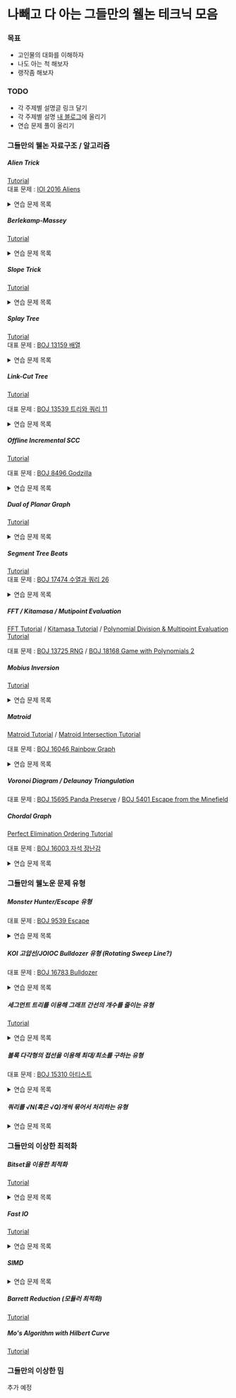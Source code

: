 # 나빼고 다 아는 그들만의 웰논 테크닉 모음

### 목표

* 고인물의 대화를 이해하자
* 나도 아는 척 해보자
* 랭작좀 해보자

### TODO

* 각 주제별 설명글 링크 달기
* 각 주제별 설명 [내 블로그](https://justicehui.github.io)에 올리기
* 연습 문제 풀이 올리기

### 그들만의 웰논 자료구조 / 알고리즘

##### Alien Trick

[Tutorial]( https://koosaga.com/243 )<br>
대표 문제 : <a href = "https://oj.uz/problem/view/IOI16_aliens">IOI 2016 Aliens</a>

<details markdown="1">
<summary>연습 문제 목록</summary>
<a href = "http://icpc.me/16191">BOJ 16191 Utillitarianism</a><br>
<a href = "http://icpc.me/17439">BOJ 17439 꽃집</a><br>
<a href = "https://codeup.kr/problem.php?id=2790">CodeUp 2790 비트 빠개기</a><br>
<a href = "https://codeforces.com/contest/1279/problem/F">Edu CF 79 F</a><br>
<a href = "http://icpc.me/17823">BOJ 17823 수열과 쿼리 33</a>
</details>

##### Berlekamp-Massey

[Tutorial]( https://koosaga.com/231 )

<details markdown="1">
<summary>연습 문제 목록</summary>
<a href = "http://icpc.me/12916">BOJ 12916 K-Path</a><br>
<a href = "http://icpc.me/14559">BOJ 14559 Protocol</a><br>
<a href = "http://icpc.me/12797">BOJ 12797 연금술</a><br>
<a href = "http://icpc.me/13727">BOJ 13727 5차원 구사과 초콜릿</a>
</details>

##### Slope Trick

[Tutorial]( https://jwvg0425-ps.tistory.com/98 )

<details markdown="1">
<summary>연습 문제 목록</summary>
<a href = "http://icpc.me/13323">BOJ13323 BOJ 수열 1</a><br>
<a href = "http://icpc.me/12736">BOJ 12736 Fireworks</a>
</details>

##### Splay Tree

[Tutorial]( https://cubelover.tistory.com/10 )<br>
대표 문제 : <a href = "http://icpc.me/13159">BOJ 13159 배열</a>

<details markdown="1">
<summary>연습 문제 목록</summary>
<a href = "http://icpc.me/3444">BOJ 3444 Robotic Sort</a><br>
<a href = "http://icpc.me/16994">BOJ 16994 로프와 쿼리</a>
</details>

##### Link-Cut Tree

[Tutorial](https://imeimi.tistory.com/category/%EC%9E%90%EB%A3%8C%EA%B5%AC%EC%A1%B0/Link%20Cut%20Tree)

대표 문제 : <a href = "http://icpc.me/13539">BOJ 13539 트리와 쿼리 11</a>

<details markdown="1">
<summary>연습 문제 목록</summary>
<a href = "http://icpc.me/18861">BOJ 18861 가슴 속에 무엇인가</a><br>
<a href = "http://icpc.me/10724">BOJ 10724 판게아 2</a><br>
<a href = "http://icpc.me/18374">BOJ 18374 함수의 맛</a>
</details>


##### Offline Incremental SCC

[Tutorial](https://www.secmem.org/blog/2021/03/21/offline-incremental-SCC/)

대표 문제 : <a href = "http://icpc.me/8496">BOJ 8496 Godzilla</a>

<details markdown="1">
<summary>연습 문제 목록</summary>
<a href = "http://jungol.co.kr/bbs/board.php?bo_table=pbank&wr_id=2992">Jungol 3643 유명한 소 2</a><br>
<a href = "https://www.acmicpc.net/problem/19028">BOJ 19028 Link Cut Diagraph</a>
</details>

##### Dual of Planar Graph

[Tutorial]( https://algoshitpo.github.io/2020/03/23/dual/ )

<details markdown="1">
<summary>연습 문제 목록</summary>
<a href = "http://icpc.me/15308">BOJ 15308 비밀 요원</a><br>
<a href = "http://icpc.me/13145">BOJ 13145 Masonry Bridge</a><br>
<a href = "http://icpc.me/17442">BOJ 17442 삼분 그래프</a><br>
<a href = "http://icpc.me/18941">BOJ 18941 평면그래프와 게임</a><br>
</details>

##### Segment Tree Beats

[Tutorial]( https://www.secmem.org/blog/2019/10/19/Segment-Tree-Beats/ )<br>
대표 문제 : [BOJ 17474 수열과 쿼리 26](http://icpc.me/17474)

<details markdown="1">
<summary>연습 문제 목록</summary>
<a href = "http://icpc.me/17476">BOJ 17476 수열과 쿼리 28</a><br>
<a href = "http://icpc.me/17473">BOJ 17473 수열과 쿼리 25</a><br>
<a href = "http://icpc.me/17475">BOJ 17475 수열과 쿼리 27</a>
</details>


##### FFT / Kitamasa / Mutipoint Evaluation

[FFT Tutorial](https://namnamseo.tistory.com/entry/FFT-in-competitive-programming) / [Kitamasa Tutorial](https://justicehui.github.io/hard-algorithm/2021/03/13/kitamasa/) / [Polynomial Division & Multipoint Evaluation Tutorial](https://www.secmem.org/blog/2019/06/16/Multipoint-evaluation/)

대표 문제 : [BOJ 13725 RNG](https://www.acmicpc.net/problem/13725) / [BOJ 18168 Game with Polynomials 2](https://www.acmicpc.net/problem/18168)

##### Mobius Inversion

[Tutorial](https://ahgus89.github.io/algorithm/M%C3%B6bius-inversion/)

<details markdown="1">
<summary>연습 문제 목록</summary>
<a href = "http://icpc.me/11691">BOJ 11691 LCM(i, j)</a><br>
<a href = "http://icpc.me/14860">BOJ 14860 GCD 곱</a><br>
<a href = "http://icpc.me/14861">BOJ 14861 LCM 더하기</a><br>
<a href = "http://icpc.me/16409">BOJ 16409 Coprime Integers</a>
</details>


##### Matroid

[Matroid Tutorial](http://www.secmem.org/blog/2019/05/15/introduction-to-matroid/) / [Matroid Intersection Tutorial](https://www.secmem.org/blog/2019/06/17/Matroid-Intersection/)

대표 문제 : [BOJ 16046 Rainbow Graph](https://www.acmicpc.net/problem/16046)

<details markdown="1">
<summary>연습 문제 목록</summary>
<a href = "http://icpc.me/18517">BOJ 18517 Pick Your Own Nim</a><br>
<a href = "http://icpc.me/18890">BOJ 18890 Seollal</a><br>
<a href = "http://icpc.me/14861">BOJ 21727 아즈텍의 섬</a><br>
<a href = "http://icpc.me/16409">BOJ 23052 두 트리</a> - Matroid Partitioning
</details>

##### Voronoi Diagram / Delaunay Triangulation

대표 문제 : [BOJ 15695 Panda Preserve](http://icpc.me/15695) / [BOJ 5401 Escape from the Minefield](http://icpc.me/5401)

##### Chordal Graph

[Perfect Elimination Ordering Tutorial](http://www.secmem.org/blog/2019/03/10/Finding-perfect-elimination-ordering-in-choral-graphs/)

대표 문제 : [BOJ 16003 자석 장난감](http://icpc.me/16003)

<details markdown="1">
<summary>연습 문제 목록</summary>
<a href = "http://icpc.me/16365">BOJ 16365 Square Root</a><br>
<a href = "http://icpc.me/19267">BOJ 19267 Kid's Nightmare</a> - Tree Decomposition + @<br>
<a href = "http://icpc.me/17824">BOJ 17824 아폴로니안 네트워크</a> - Tree Decomposition + @
</details>

### 그들만의 웰노운 문제 유형

##### Monster Hunter/Escape 유형

대표 문제 : <a href = "http://icpc.me/9539">BOJ 9539 Escape</a>

<details markdown="1">
<summary>연습 문제 목록</summary>
<a href = "http://icpc.me/18596">BOJ 18596 Monster Hunter</a><br>
<a href = "http://icpc.me/17590">BOJ 17590 Prospecting</a><br>
<a href = "http://icpc.me/1763">BOJ 1763 트리 색칠</a><br>
<a href = "https://atcoder.jp/contests/agc023/tasks/agc023_f">AGC 023 F 01 on tree</a>
</details>

##### KOI 고압선/JOIOC Bulldozer 유형 (Rotating Sweep Line?)

대표 문제 : <a href = "http://icpc.me/16783">BOJ 16783 Bulldozer</a>

<details markdown="1">
<summary>연습 문제 목록</summary>
<a href = "http://icpc.me/17625">BOJ 17625 고압선</a><br>
<a href = "http://icpc.me/3121">BOJ 3121 빨간점, 파란점</a><br>
<a href = "http://icpc.me/9484">BOJ 9484 최대삼각형, 최소삼각형</a><br>
<a href = "https://www.acmicpc.net/problem/17973">BOJ 17973 Quadrilaterals</a>
</details>

##### 세그먼트 트리를 이용해 그래프 간선의 개수를 줄이는 유형

[Tutorial](https://justicehui.github.io/tutorial/2020/09/05/graph-with-segment-tree/)

<details markdown="1">
<summary>연습 문제 목록</summary>
<a href = "http://icpc.me/18193">BOJ 18193 비행기 타고 가요</a><br>
<a href = "https://atcoder.jp/contests/arc069/tasks/arc069_d">ARC 069 F flags</a><br>
<a href = "http://icpc.me/8274">BOJ 8274 Journeys</a><br>
<a href = "http://icpc.me/18362">BOJ 18362 Desert</a><br>
</details>

##### 볼록 다각형의 접선을 이용해 최대/최소를 구하는 유형

대표 문제 : [BOJ 15310 아티스트](http://icpc.me/15310)

<details markdown="1">
<summary>연습 문제 목록</summary>
<a href = "http://icpc.me/5257">BOJ 5257 timeismoney</a><br>
<a href = "http://icpc.me/18190">BOJ 18190 촛불과 그림자</a>
</details>

##### 쿼리를 √N(혹은 √Q)개씩 묶어서 처리하는 유형

<details markdown="1">
<summary>연습 문제 목록</summary>
<a href = "http://icpc.me/17635">BOJ 17635 다리</a><br>
<a href = "http://icpc.me/13516">BOJ 13516 트리와 쿼리 7</a>
</details>


### 그들만의 이상한 최적화

##### Bitset을 이용한 최적화

[Tutorial](https://codeforces.com/blog/entry/73558)

<details markdown="1">
<summary>연습 문제 목록</summary>
<a href = "http://icpc.me/17184">BOJ 17184 Nautilus</a><br>
<a href = "http://icpc.me/20501">BOJ 20501 Facebook</a><br>
<a href = "http://icpc.me/18439">BOJ 18439 LCS 6</a>
</details>

##### Fast IO

[Tutorial](https://cgiosy.github.io/posts/fast-io)

<details markdown="1">
<summary>연습 문제 목록</summary>
<a href = "http://icpc.me/11921">BOJ 11921 0.1</a><br>
<a href = "http://icpc.me/18702">BOJ 18702 Array Queries (수열과 쿼리 28 + FastIO)</a>
</details>

##### SIMD

<details markdown="1">
<summary>연습 문제 목록</summary>
<a href = "http://icpc.me/3847">BOJ 3847 Comparing answer</a> - O(N^2) vs O(N^3/8)<br>
<a href = "http://icpc.me/23577">BOJ 23577 Trio</a> - O(81*N^2) vs O(N^3/96)
</details>

##### Barrett Reduction (모듈러 최적화)

[Tutorial](https://codeforces.com/blog/entry/75406)

##### Mo's Algorithm with Hilbert Curve

[Tutorial]( https://tamref.com/97 )


### 그들만의 이상한 밈

추가 예정
